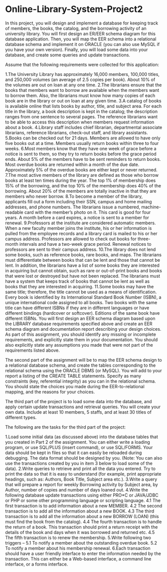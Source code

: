 # Online-Library-System-Project2
In this project, you will design and implement a database for keeping track of members, the books, the catalog, and the borrowing activity of an university library. You will first design an ER/EER schema diagram for this database application. Then, you will map the EER schema into a relational database schema and implement it on ORACLE (you can also use MySQL if you have your own version). Finally, you will load some data into your database, and create some queries and update transactions.

Assume that the following requirements were collected for this application:

1.The University Library has approximately 16,000 members, 100,000 titles, and 250,000 volumes (an average of 2.5 copies per book). About 10% of the volumes are out on loan at any one time.
2.The librarians ensure that the books that members want to borrow are available when the members want to borrow them. Also, the librarians must know how many copies of each book are in the library or out on loan at any given time.
3.A catalog of books is available online that lists books by author, title, and subject area. For each title in the library, a book description is kept in the catalog; the description ranges from one sentence to several pages. The reference librarians want to be able to access this description when members request information about a book.
4.Library staff includes chief librarian, departmental associate librarians, reference librarians, check-out staff, and library assistants.
5.Books can be checked out for 21 days. Members are allowed to have only five books out at a time. Members usually return books within three to four weeks.
6.Most members know that they have one week of grace before a notice is sent to them, so they try to return books before the grace period ends. About 5% of the members have to be sent reminders to return books. Most overdue books are returned within a month of the due date. Approximately 5% of the overdue books are either kept or never returned.
7.The most active members of the library are defined as those who borrow books at least ten times during the year. The top 1% of membership does 15% of the borrowing, and the top 10% of the membership does 40% of the borrowing. About 20% of the members are totally inactive in that they are members who never borrow.
8.To become a member of the library, applicants fill out a form including their SSN, campus and home mailing addresses, and phone numbers. The librarians issue a numbered, machine-readable card with the member’s photo on it. This card is good for four years. A month before a card expires, a notice is sent to a member for renewal.
9.Professors at the institute are considered automatic members. When a new faculty member joins the institute, his or her information is pulled from the employee records and a library card is mailed to his or her campus address. Professors are allowed to check out books for three-month intervals and have a two-week grace period. Renewal notices to professors are sent to their campus address.
10.The library does not lend some books, such as reference books, rare books, and maps. The librarians must differentiate between books that can be lent and those that cannot be lent. In addition, the librarians have a list of some books they are interested in acquiring but cannot obtain, such as rare or out-of-print books and books that were lost or destroyed but have not been replaced. The librarians must have a system that keeps track of books that cannot be lent as well as books that they are interested in acquiring.
11.Some books may have the same title; therefore, the title cannot be used as a means of identification. Every book is identified by its International Standard Book Number (ISBN), a unique international code assigned to all books. Two books with the same title can have different ISBNs if they are in different languages or have different bindings (hardcover or softcover). Editions of the same book have different ISBNs.
You will first design an EER schema diagram based upon the LIBRARY database requirements specified above and create an EER schema diagram and documentation report describing your design choices. As part of this assignment, you should identify any missing or incomplete requirements, and explicitly state them in your documentation. You should also explicitly state any assumptions you made that were not part of the requirements listed above.

The second part of the assignment will be to map the EER schema design to a relational database schema, and create the tables corresponding to the relational schema using the ORACLE DBMS (or MySQL). You will add to your report a listing of the CREATE TABLE statements. Specify as many constraints (key, referential integrity) as you can in the relational schema. You should state the choices you made during the EER-to-relational mapping, and the reasons for your choices.

The third part of the project is to load some data into the database, and apply certain update transactions and retrieval queries. You will create your own data. Include at least 10 members, 5 staffs, and at least 30 titles of different types.

The following are the tasks for the third part of the project:

1.Load some initial data (as discussed above) into the database tables that you created in Part 2 of the assignment. You can either write a loading program, or use SQL/PLUS (insert command), or use SQL/FORMS. Your data should be kept in files so that it can easily be reloaded during debugging. The data format should be designed by you. (Note: You can also use the transactions created by you in item 3 below to load some of the data).
2.Write queries to retrieve and print all the data you entered. Try to print the data so that it is easy to understand (for example, print appropriate headings, such as: Authors, Book Title, Subject area etc.).
3.Write a query that will prepare a report for weekly Borrowing activity by Subject area, by Author, number of copies and number of days loaned out.
4.Write the following database update transactions using either PRO*C or JAVA/JDBC or PHP or some other programming language or scripting language. 4.1 The first transaction is to add information about a new MEMBER. 4.2 The second transaction is to add all the information about a new BOOK. 4.3 The third transaction is to add all the information about a new BORROW (LOAN) (this must find the book from the catalog). 4.4 The fourth transaction is to handle the return of a book. This transaction should print a return receipt with the details of the book and days when it was borrowed and returned etc. 4.5 The fifth transaction is to renew the membership.
5.Write following two triggers – 5.1 To notify a member about the outstanding overdue book. 5.2 To notify a member about his membership renewal.
6.Each transaction should have a user friendly interface to enter the information needed by the transaction. This can either be a Web-based interface, a command line interface, or a forms interface.
